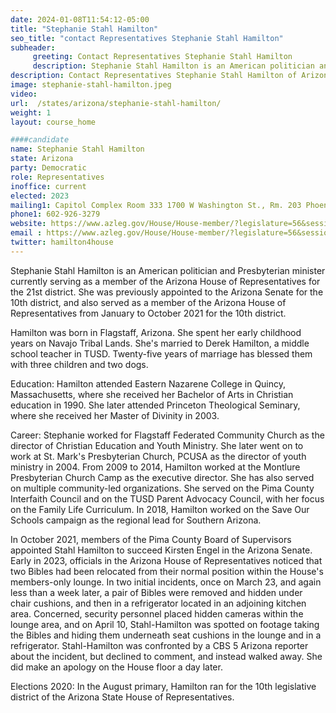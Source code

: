 ```yaml
---
date: 2024-01-08T11:54:12-05:00
title: "Stephanie Stahl Hamilton"
seo_title: "contact Representatives Stephanie Stahl Hamilton"
subheader:
     greeting: Contact Representatives Stephanie Stahl Hamilton
     description: Stephanie Stahl Hamilton is an American politician and Presbyterian minister currently serving as a member of the Arizona House of Representatives for the 21st district.
description: Contact Representatives Stephanie Stahl Hamilton of Arizona. Contact information for Stephanie Stahl Hamilton includes email address, phone number, and mailing address.
image: stephanie-stahl-hamilton.jpeg
video:
url:  /states/arizona/stephanie-stahl-hamilton/
weight: 1
layout: course_home

####candidate
name: Stephanie Stahl Hamilton
state: Arizona
party: Democratic
role: Representatives
inoffice: current
elected: 2023
mailing1: Capitol Complex Room 333 1700 W Washington St., Rm. 203 Phoenix, AZ 85007-2890
phone1: 602-926-3279
website: https://www.azleg.gov/House/House-member/?legislature=56&session=128&legislator=2199/
email : https://www.azleg.gov/House/House-member/?legislature=56&session=128&legislator=2199/
twitter: hamilton4house
---
```


Stephanie Stahl Hamilton is an American politician and Presbyterian minister currently serving as a member of the Arizona House of Representatives for the 21st district. She was previously appointed to the Arizona Senate for the 10th district, and also served as a member of the Arizona House of Representatives from January to October 2021 for the 10th district.

Hamilton was born in Flagstaff, Arizona. She spent her early childhood years on Navajo Tribal Lands. She's married to Derek Hamilton, a middle school teacher in TUSD. Twenty-five years of marriage has blessed them with three children and two dogs.

Education:
Hamilton attended Eastern Nazarene College in Quincy, Massachusetts, where she received her Bachelor of Arts in Christian education in 1990. She later attended Princeton Theological Seminary, where she received her Master of Divinity in 2003.

Career:
Stephanie worked for Flagstaff Federated Community Church as the director of Christian Education and Youth Ministry. She later went on to work at St. Mark's Presbyterian Church, PCUSA as the director of youth ministry in 2004. From 2009 to 2014, Hamilton worked at the Montlure Presbyterian Church Camp as the executive director. She has also served on multiple community-led organizations. She served on the Pima County Interfaith Council and on the TUSD Parent Advocacy Council, with her focus on the Family Life Curriculum. In 2018, Hamilton worked on the Save Our Schools campaign as the regional lead for Southern Arizona.

In October 2021, members of the Pima County Board of Supervisors appointed Stahl Hamilton to succeed Kirsten Engel in the Arizona Senate. Early in 2023, officials in the Arizona House of Representatives noticed that two Bibles had been relocated from their normal position within the House's members-only lounge. In two initial incidents, once on March 23, and again less than a week later, a pair of Bibles were removed and hidden under chair cushions, and then in a refrigerator located in an adjoining kitchen area. Concerned, security personnel placed hidden cameras within the lounge area, and on April 10, Stahl-Hamilton was spotted on footage taking the Bibles and hiding them underneath seat cushions in the lounge and in a refrigerator. Stahl-Hamilton was confronted by a CBS 5 Arizona reporter about the incident, but declined to comment, and instead walked away. She did make an apology on the House floor a day later.

Elections 2020:
In the August primary, Hamilton ran for the 10th legislative district of the Arizona State House of Representatives.

